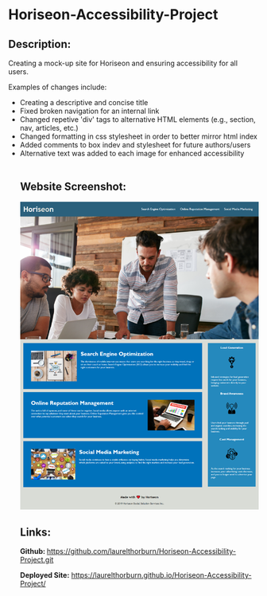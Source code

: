 # Horiseon-Accessibility-Project

## Description:
Creating a mock-up site for Horiseon and ensuring accessibility for all users.    

Examples of changes include:
<ul>
<li> Creating a descriptive and concise title</li>
<li> Fixed broken navigation for an internal link </li>
<li> Changed repetive 'div' tags to alternative HTML elements (e.g., section, nav, articles, etc.) </li>
<li> Changed formatting in css stylesheet in order to better mirror html index</li>
<li> Added comments to box indev and stylesheet for future authors/users</li>
<li> Alternative text was added to each image for enhanced accessibility</li>
<br>

## Website Screenshot:

![The Horiseon webpage sample Screenshot.](./assets/images/ScreenshotSample.png)

## Links:

<strong> Github: </strong> https://github.com/laurelthorburn/Horiseon-Accessibility-Project.git

<strong> Deployed Site:</strong> https://laurelthorburn.github.io/Horiseon-Accessibility-Project/
